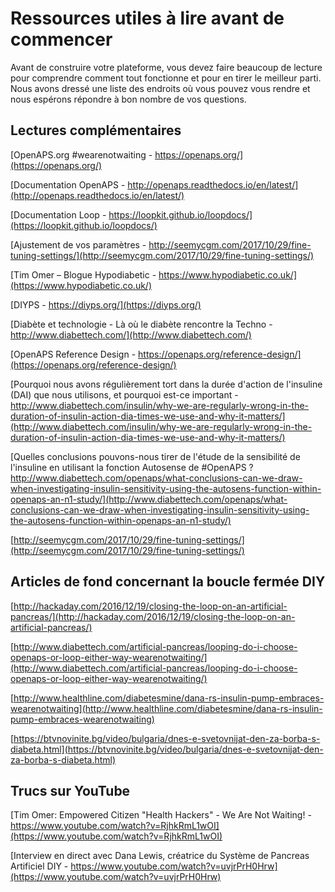 # Ressources utiles à lire avant de commencer

Avant de construire votre plateforme, vous devez faire beaucoup de lecture pour comprendre comment tout fonctionne et pour en tirer le meilleur parti. Nous avons dressé une liste des endroits où vous pouvez vous rendre et nous espérons répondre à bon nombre de vos questions.

## Lectures complémentaires

[OpenAPS.org #wearenotwaiting - https://openaps.org/](https://openaps.org/)

[Documentation OpenAPS - http://openaps.readthedocs.io/en/latest/](http://openaps.readthedocs.io/en/latest/)

[Documentation Loop - https://loopkit.github.io/loopdocs/](https://loopkit.github.io/loopdocs/)

[Ajustement de vos paramètres - http://seemycgm.com/2017/10/29/fine-tuning-settings/](http://seemycgm.com/2017/10/29/fine-tuning-settings/)

[Tim Omer – Blogue Hypodiabetic - https://www.hypodiabetic.co.uk/](https://www.hypodiabetic.co.uk/)

[DIYPS - https://diyps.org/](https://diyps.org/)

[Diabète et technologie - Là où le diabète rencontre la Techno - http://www.diabettech.com/](http://www.diabettech.com/)

[OpenAPS Reference Design - https://openaps.org/reference-design/](https://openaps.org/reference-design/)

[Pourquoi nous avons régulièrement tort dans la durée d'action de l'insuline (DAI) que nous utilisons, et pourquoi est-ce important -http://www.diabettech.com/insulin/why-we-are-regularly-wrong-in-the-duration-of-insulin-action-dia-times-we-use-and-why-it-matters/](http://www.diabettech.com/insulin/why-we-are-regularly-wrong-in-the-duration-of-insulin-action-dia-times-we-use-and-why-it-matters/)

[Quelles conclusions pouvons-nous tirer de l'étude de la sensibilité de l'insuline en utilisant la fonction Autosense de #OpenAPS ? http://www.diabettech.com/openaps/what-conclusions-can-we-draw-when-investigating-insulin-sensitivity-using-the-autosens-function-within-openaps-an-n1-study/](http://www.diabettech.com/openaps/what-conclusions-can-we-draw-when-investigating-insulin-sensitivity-using-the-autosens-function-within-openaps-an-n1-study/)

[http://seemycgm.com/2017/10/29/fine-tuning-settings/](http://seemycgm.com/2017/10/29/fine-tuning-settings/)

## Articles de fond concernant la boucle fermée DIY

[http://hackaday.com/2016/12/19/closing-the-loop-on-an-artificial-pancreas/](http://hackaday.com/2016/12/19/closing-the-loop-on-an-artificial-pancreas/)

[http://www.diabettech.com/artificial-pancreas/looping-do-i-choose-openaps-or-loop-either-way-wearenotwaiting/](http://www.diabettech.com/artificial-pancreas/looping-do-i-choose-openaps-or-loop-either-way-wearenotwaiting/)

[http://www.healthline.com/diabetesmine/dana-rs-insulin-pump-embraces-wearenotwaiting](http://www.healthline.com/diabetesmine/dana-rs-insulin-pump-embraces-wearenotwaiting)

[https://btvnovinite.bg/video/bulgaria/dnes-e-svetovnijat-den-za-borba-s-diabeta.html](https://btvnovinite.bg/video/bulgaria/dnes-e-svetovnijat-den-za-borba-s-diabeta.html)

## Trucs sur YouTube

[Tim Omer: Empowered Citizen "Health Hackers" - We Are Not Waiting! - https://www.youtube.com/watch?v=RjhkRmL1wOI](https://www.youtube.com/watch?v=RjhkRmL1wOI)

[Interview en direct avec Dana Lewis, créatrice du Système de Pancreas Artificiel DIY - https://www.youtube.com/watch?v=uvjrPrH0Hrw](https://www.youtube.com/watch?v=uvjrPrH0Hrw)

